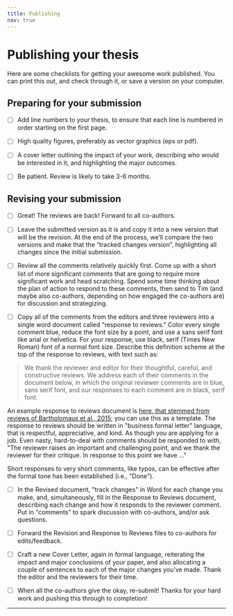 ```yaml
---
title: Publishing
nav: true
--- 
```


# Publishing your thesis
Here are some checklists for getting your awesome work published.  You can print this out, and check through it, or save a version on your computer.

## Preparing for your submission
- [ ] Add line numbers to your thesis, to ensure that each line is numbered in order starting on the first page.

- [ ] High quality figures, preferably as vector graphics (eps or pdf).

- [ ] A cover letter outlining the impact of your work, describing who would be interested in it, and highlighting the major outcomes.
- [ ] Be patient.  Review is likely to take 3-6 months.

## Revising your submission
- [ ] Great!  The reviews are back!  Forward to all co-authors.

- [ ] Leave the submitted version as it is and copy it into a new version that will be the revision.  At the end of the process, we’ll compare the two versions and make that the “tracked changes version”, highlighting all changes since the initial submission.

- [ ] Review all the comments relatively quickly first.  Come up with a short list of more significant comments that are going to require more significant work and head scratching.  Spend some time thinking about the plan of action to respond to these comments, then send to Tim (and maybe also co-authors, depending on how engaged the co-authors are) for discussion and strategizing.

- [ ] Copy all of the comments from the editors and three reviewers into a single word document called “response to reviews."  Color every single comment blue, reduce the font size by a point, and use a sans serif font like arial or helvetica.  For your response, use black, serif (Times New Roman) font of a normal font size.  Describe this definition scheme at the top of the response to reviews, with text such as:

<blockquote>
We thank the reviewer and editor for their thoughtful, careful, and constructive reviews.  We address each of their comments in the document below, in which the original reviewer comments are in blue, sans serif font, and our responses to each comment are in black, serif font.
</blockquote>

An example response to reviews document is [here, that stemmed from reviews of Bartholomaus et al., 2015](../content/files/Response_to_reviews.docx); you can use this as a template.  The response to reviews should be written in "business formal letter" language, that is respectful, appreciative, and kind.  As though you are applying for a job.  Even nasty, hard-to-deal with comments should be responded to with, "The reviewer raises an important and challenging point, and we thank the reviewer for their critique.  In response to this point we have ..."

Short responses to very short comments, like typos, can be effective after the formal tone has been established (i.e., "Done").

- [ ] In the Revised document, "track changes" in Word for each change you make, and, simultaneously, fill in the Response to Reviews document, describing each change and how it responds to the reviewer comment.  Put in "comments" to spark discussion with co-authors, and/or ask questions.

- [ ] Forward the Revision and Response to Reviews files to co-authors for edits/feedback.

- [ ] Craft a new Cover Letter, again in formal language, reiterating the impact and major conclusions of your paper, and also allocating a couple of sentences to each of the major changes you've made.  Thank the editor and the reviewers for their time.

- [ ] When all the co-authors give the okay, re-submit!  Thanks for your hard work and pushing this through to completion!







---


